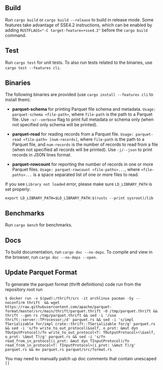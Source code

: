 <!---
  Licensed to the Apache Software Foundation (ASF) under one
  or more contributor license agreements.  See the NOTICE file
  distributed with this work for additional information
  regarding copyright ownership.  The ASF licenses this file
  to you under the Apache License, Version 2.0 (the
  "License"); you may not use this file except in compliance
  with the License.  You may obtain a copy of the License at

    http://www.apache.org/licenses/LICENSE-2.0

  Unless required by applicable law or agreed to in writing,
  software distributed under the License is distributed on an
  "AS IS" BASIS, WITHOUT WARRANTIES OR CONDITIONS OF ANY
  KIND, either express or implied.  See the License for the
  specific language governing permissions and limitations
  under the License.
-->

## Build

Run `cargo build` or `cargo build --release` to build in release mode.
Some features take advantage of SSE4.2 instructions, which can be
enabled by adding `RUSTFLAGS="-C target-feature=+sse4.2"` before the
`cargo build` command.

## Test

Run `cargo test` for unit tests. To also run tests related to the binaries, use `cargo test --features cli`.

## Binaries

The following binaries are provided (use `cargo install --features cli` to install them):

- **parquet-schema** for printing Parquet file schema and metadata.
  `Usage: parquet-schema <file-path>`, where `file-path` is the path to a Parquet file. Use `-v/--verbose` flag
  to print full metadata or schema only (when not specified only schema will be printed).

- **parquet-read** for reading records from a Parquet file.
  `Usage: parquet-read <file-path> [num-records]`, where `file-path` is the path to a Parquet file,
  and `num-records` is the number of records to read from a file (when not specified all records will
  be printed). Use `-j/--json` to print records in JSON lines format.

- **parquet-rowcount** for reporting the number of records in one or more Parquet files.
  `Usage: parquet-rowcount <file-paths>...`, where `<file-paths>...` is a space separated list of one or more
  files to read.

If you see `Library not loaded` error, please make sure `LD_LIBRARY_PATH` is set properly:

```
export LD_LIBRARY_PATH=$LD_LIBRARY_PATH:$(rustc --print sysroot)/lib
```

## Benchmarks

Run `cargo bench` for benchmarks.

## Docs

To build documentation, run `cargo doc --no-deps`.
To compile and view in the browser, run `cargo doc --no-deps --open`.

## Update Parquet Format

To generate the parquet format (thrift definitions) code run from the repository root run

```
$ docker run -v $(pwd):/thrift/src -it archlinux pacman -Sy --noconfirm thrift  && wget https://raw.githubusercontent.com/apache/parquet-format/master/src/main/thrift/parquet.thrift -O /tmp/parquet.thrift && thrift --gen rs /tmp/parquet.thrift && sed -i '/use thrift::server::TProcessor;/d' parquet.rs && sed -i 's/impl TSerializable for/impl crate::thrift::TSerializable for/g' parquet.rs && sed -i 's/fn write_to_out_protocol(&self, o_prot: &mut dyn TOutputProtocol)/fn write_to_out_protocol<T: TOutputProtocol>(\&self, o_prot: \&mut T)/g' parquet.rs && sed -i 's/fn read_from_in_protocol(i_prot: &mut dyn TInputProtocol)/fn read_from_in_protocol<T: TInputProtocol>(i_prot: \&mut T)/g' parquet.rs && mv parquet.rs parquet/src/format.rs
```

You may need to manually patch up doc comments that contain unescaped `[]`
